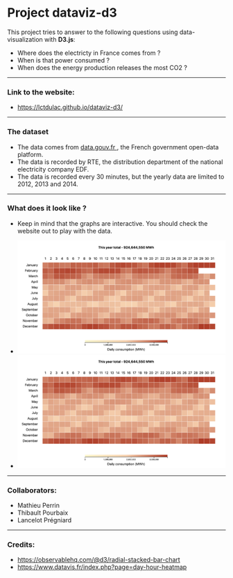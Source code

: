 # Project dataviz-d3

This project tries to answer to the following questions using data-visualization with <b>D3.js</b>:

* Where does the electricty in France comes from ?
* When is that power consumed ?
* When does the energy production releases the most CO2 ?


____

### Link to the website:

* https://lctdulac.github.io/dataviz-d3/
____

### The dataset

* The data comes from <a href="https://www.data.gouv.fr/fr/datasets/electricite-consommation-production-co2-et-echanges/"> data.gouv.fr </a>, the French government open-data platform.
* The data is recorded by RTE, the distribution department of the national electricity company EDF.
* The data is recorded every 30 minutes, but the yearly data are limited to 2012, 2013 and 2014.


___

### What does it look like ?

* Keep in mind that the graphs are interactive. You should check the website out to play with the data.

* <img src="/img/visu2.png">
* <img src="/img/visu2.png">

____

### Collaborators:

- Mathieu Perrin
- Thibault Pourbaix 
- Lancelot Prégniard

____ 

### Credits:

- https://observablehq.com/@d3/radial-stacked-bar-chart
- https://www.datavis.fr/index.php?page=day-hour-heatmap 
